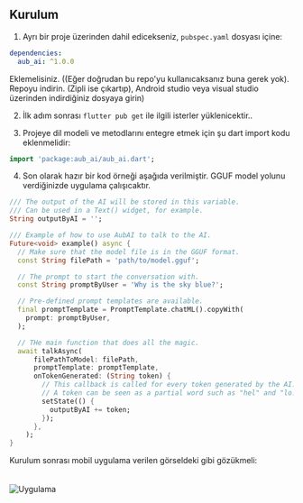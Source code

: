 

## Kurulum

1. Ayrı bir proje üzerinden dahil edicekseniz, `pubspec.yaml` dosyası içine:

```yaml
dependencies:
  aub_ai: ^1.0.0
```
Eklemelisiniz. ((Eğer doğrudan bu repo'yu kullanıcaksanız buna gerek yok). Repoyu indirin. (Zipli ise çıkartıp), Android studio veya visual studio üzerinden indirdiğiniz dosyaya girin)

2. İlk adım sonrası `flutter pub get` ile ilgili isterler yüklenicektir..

3. Projeye dil modeli ve metodlarını entegre etmek için şu dart import kodu eklenmelidir:

```dart
import 'package:aub_ai/aub_ai.dart';
```

4. Son olarak hazır bir kod örneği aşağıda verilmiştir. GGUF model yolunu verdiğinizde uygulama çalışıcaktır.

```dart
/// The output of the AI will be stored in this variable.
/// Can be used in a Text() widget, for example.
String outputByAI = '';

/// Example of how to use AubAI to talk to the AI.
Future<void> example() async {
  // Make sure that the model file is in the GGUF format.
  const String filePath = 'path/to/model.gguf';

  // The prompt to start the conversation with.
  const String promptByUser = 'Why is the sky blue?';

  // Pre-defined prompt templates are available.
  final promptTemplate = PromptTemplate.chatML().copyWith(
    prompt: promptByUser,
  );

  // THe main function that does all the magic.
  await talkAsync(
      filePathToModel: filePath,
      promptTemplate: promptTemplate,
      onTokenGenerated: (String token) {
        // This callback is called for every token generated by the AI.
        // A token can be seen as a partial word such as "hel" and "lo!".
        setState(() {
          outputByAI += token;
        });
      },
    );
}
```

Kurulum sonrası mobil uygulama verilen görseldeki gibi gözükmeli: <br><br><br>
![Uygulama](https://github.com/user-attachments/assets/5dcf79cf-6f1a-4895-8a97-e5341c6e1139)
